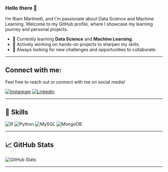 ### Hello there 👋

I’m Riam Martinelli, and I'm passionate about Data Science and Machine Learning. Welcome to my GitHub profile, where I showcase my learning journey and personal projects. 

- 🧐 Currently learning **Data Science** and **Machine Learning**.
- 🚀 Actively working on hands-on projects to sharpen my skills.
- 🎯 Always looking for new challenges and opportunities to collaborate.

---

## Connect with me:

Feel free to reach out or connect with me on social media!

[![Instagram](https://img.shields.io/badge/Instagram-E4405F?style=for-the-badge&logo=instagram&logoColor=white)](https://www.instagram.com/martinelliiii_/)
[![Linkedin](https://img.shields.io/badge/LinkedIn-0077B5?style=for-the-badge&logo=linkedin&logoColor=white)](https://www.linkedin.com/in/riam-martinelli-4b9480252/)

---

## 💼 Skills

<div style="display: inline_block">
  
  ![R](https://img.shields.io/badge/R-276DC3?style=for-the-badge&logo=r&logoColor=white)
  ![Python](https://img.shields.io/badge/python-3670A0?style=for-the-badge&logo=python&logoColor=ffdd54)
  ![MySQL](https://img.shields.io/badge/MySQL-00000F?style=for-the-badge&logo=mysql&logoColor=white)
  ![MongoDB](https://img.shields.io/badge/MongoDB-%234ea94b.svg?style=for-the-badge&logo=mongodb&logoColor=white)
  
</div>

---

## 📈 GitHub Stats

![GitHub Stats](https://github-readme-stats.vercel.app/api?username=richboyyy&theme=transparent&bg_color=000&border_color=30A3DC&show_icons=true&icon_color=30A3DC&title_color=E94D5F&text_color=FFF)

---



